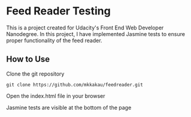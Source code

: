 Feed Reader Testing
===================

This is a project created for Udacity's Front End Web Developer Nanodegree.
In this project, I have implemented Jasmine tests to ensure proper functionality of the feed reader.

How to Use
----------

Clone the git repository

  `git clone https://github.com/mkkakau/feedreader.git`

Open the index.html file in your browser

  Jasmine tests are visible at the bottom of the page

